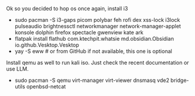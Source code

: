 Ok so you decided to hop os once again,
install i3 


- sudo pacman -S i3-gaps picom polybar feh rofi dex xss-lock i3lock pulseaudio brightnessctl networkmanager network-manager-applet konsole dolphin firefox spectacle gwenview kate ark
- flatpak install flathub com.ktechpit.whatsie md.obsidian.Obsidian io.github.Vesktop.Vesktop 
- yay -S eww  # or from GitHub if not available, this one is optional

Install qemu as well to run kali iso. Just check the recent documentation or use LLM.
- sudo pacman -S qemu virt-manager virt-viewer dnsmasq vde2 bridge-utils openbsd-netcat
